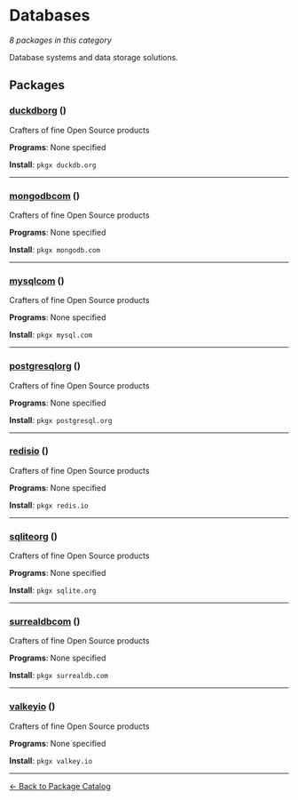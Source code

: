 # Databases

*8 packages in this category*

Database systems and data storage solutions.

## Packages

### [duckdborg](../packages/duckdborg.md) ()

Crafters of fine Open Source products

**Programs**: None specified

**Install**: `pkgx duckdb.org`

---

### [mongodbcom](../packages/mongodbcom.md) ()

Crafters of fine Open Source products

**Programs**: None specified

**Install**: `pkgx mongodb.com`

---

### [mysqlcom](../packages/mysqlcom.md) ()

Crafters of fine Open Source products

**Programs**: None specified

**Install**: `pkgx mysql.com`

---

### [postgresqlorg](../packages/postgresqlorg.md) ()

Crafters of fine Open Source products

**Programs**: None specified

**Install**: `pkgx postgresql.org`

---

### [redisio](../packages/redisio.md) ()

Crafters of fine Open Source products

**Programs**: None specified

**Install**: `pkgx redis.io`

---

### [sqliteorg](../packages/sqliteorg.md) ()

Crafters of fine Open Source products

**Programs**: None specified

**Install**: `pkgx sqlite.org`

---

### [surrealdbcom](../packages/surrealdbcom.md) ()

Crafters of fine Open Source products

**Programs**: None specified

**Install**: `pkgx surrealdb.com`

---

### [valkeyio](../packages/valkeyio.md) ()

Crafters of fine Open Source products

**Programs**: None specified

**Install**: `pkgx valkey.io`

---

[← Back to Package Catalog](../package-catalog.md)
